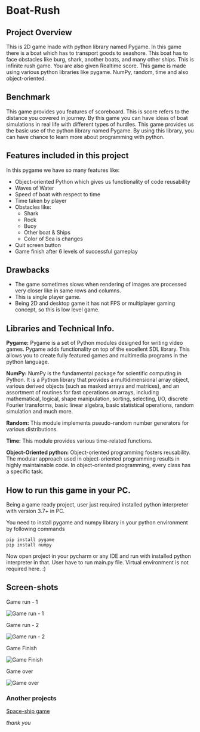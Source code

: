 # Boat-Rush

## Project Overview

This is 2D game made with python library named Pygame. In this game there is a boat which has to transport goods to seashore. This boat has to face obstacles like burg, shark, another boats, and many other ships. This is infinite rush game. You are also given Realtime score.
This game is made using various python libraries like pygame. NumPy, random, time and also object-oriented. 

## Benchmark

This game provides you features of scoreboard. This is score refers to the distance you covered in journey. By this game you can have ideas of boat simulations in real life with different types of hurdles. This game provides us the basic use of the python library named Pygame. By using this library, you can have chance to learn more about programming with python.

## Features included in this project

In this pygame we have so many features like:
* Object-oriented Python which gives us functionality of code reusability
* Waves of Water
* Speed of boat with respect to time
* Time taken by player
* Obstacles like:
    - Shark
    - Rock
    - Buoy
    - Other boat & Ships
    - Color of Sea is changes 
* Quit screen button
* Game finish after 6 levels of successful gameplay

## Drawbacks

* The game sometimes slows when rendering of images are processed very closer like in same rows and columns.
* This is single player game.
* Being 2D and desktop game it has not FPS or multiplayer gaming concept, so this is low level game.


## Libraries and Technical Info.

**Pygame:** Pygame is a set of Python modules designed for writing video games. Pygame adds functionality on top of the excellent SDL library. This allows you to create fully featured games and multimedia programs in the python language.

**NumPy:** NumPy is the fundamental package for scientific computing in Python. It is a Python library that provides a multidimensional array object, various derived objects (such as masked arrays and matrices), and an assortment of routines for fast operations on arrays, including mathematical, logical, shape manipulation, sorting, selecting, I/O, discrete Fourier transforms, basic linear algebra, basic statistical operations, random simulation and much more.

**Random:** This module implements pseudo-random number generators for various distributions.

**Time:** This module provides various time-related functions.

**Object-Oriented python:** Object-oriented programming fosters reusability. The modular approach used in object-oriented programming results in highly maintainable code. In object-oriented programming, every class has a specific task.


## How to run this game in your PC.

Being a game ready project, user just required installed python interpreter with version 3.7+ in PC.

You need to install pygame and numpy library in your python environment by following commands 
```
pip install pygame
pip install numpy
```
Now open project in your pycharm or any IDE and run with installed python interpreter in that.
User have to run main.py file.
Virtual environment is not required here. :)

## Screen-shots

Game run - 1

   ![Game run - 1](https://github.com/venisprajapati/Boat-Rush/blob/master/Screen-shots/game-1.PNG?raw=true)

Game run - 2

   ![Game run - 2](https://github.com/venisprajapati/Boat-Rush/blob/master/Screen-shots/game-2.png?raw=true)

Game Finish

   ![Game Finish](https://github.com/venisprajapati/Boat-Rush/blob/master/Screen-shots/finish_game-1.PNG?raw=true)
    
Game over

   ![Game over](https://github.com/venisprajapati/Boat-Rush/blob/master/Screen-shots/game-over-2.PNG?raw=true)

### Another projects

<a href = "https://github.com/venisprajapati/space-ship" > Space-ship game </a>

*thank you*